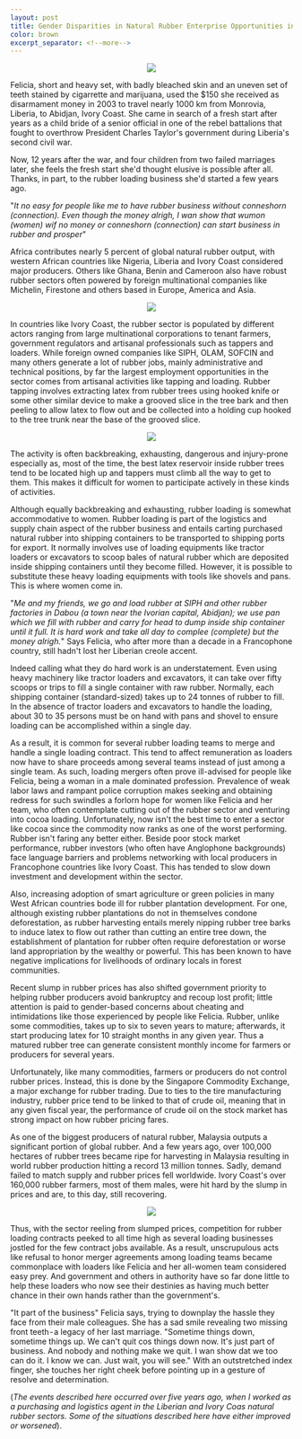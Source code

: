 ```yaml
---
layout: post
title: Gender Disparities in Natural Rubber Enterprise Opportunities in Ivory Coast
color: brown
excerpt_separator: <!--more-->
---
```


<p align="center" width = "800" height = "300" alt = "Manual rubber loading using bare hands a common practice in West Africa | image courtesy of Google"><img src = "/assets/img/pexels/loading.jpeg" /></p>

Felicia, short and heavy set, with badly bleached skin and an uneven set of teeth stained by cigarrette and marijuana, used the $150 she received as disarmament money in 2003 to travel nearly 1000 km from Monrovia, Liberia, to Abidjan, Ivory Coast. <!--more--> She came in search of a fresh start after years as a child bride of a senior official in one of the rebel battalions that fought to overthrow President Charles Taylor's government during Liberia's second civil war.

Now, 12 years after the war, and four children from two failed marriages later, she feels the fresh start she'd thought elusive is possible after all. Thanks, in part, to the rubber loading business she'd started a few years ago.

"*It no easy for people like me to have rubber business without conneshorn (connection). Even though the money alrigh, I wan show that wumon (women) wif no money or conneshorn (connection) can start business in rubber and prosper*"

Africa contributes nearly 5 percent of global natural rubber output, with western African countries like Nigeria, Liberia and Ivory Coast considered major producers. Others like Ghana, Benin and Cameroon also have robust rubber sectors often powered by foreign multinational companies like Michelin, Firestone and others based in Europe, America and Asia.

<p align="center" width = "400" height = "200" alt = "Major rubber producing countries in 2014 | WorldAtlas.com"><img src = "/assets/img/pexels/rubber_producers.png" /></p>

In countries like Ivory Coast, the rubber sector is populated by different actors ranging from large multinational corporations to tenant farmers, government regulators and artisanal professionals such as tappers and loaders. While foreign owned companies like SIPH, OLAM, SOFCIN and many others generate a lot of rubber jobs, mainly administrative and technical positions, by far the largest employment opportunities in the sector comes from artisanal activities like tapping and loading. Rubber tapping involves extracting latex from rubber trees using hooked knife or some other similar device to make a grooved slice in the tree bark and then peeling to allow latex to flow out and be collected into a holding cup hooked to the tree trunk near the base of the grooved slice.

<p align="center" width = "800" height = "300" alt = "Extracting rubber latex | courtesy of google"><img src = "/assets/img/pexels/tapper.jpeg" /></p>


The activity is often backbreaking, exhausting, dangerous and injury-prone especially as, most of the time, the best latex reservoir inside rubber trees tend to be located high up and tappers must climb all the way to get to them. This makes it difficult for women to participate actively in these kinds of activities.

Although equally backbreaking and exhausting, rubber loading is somewhat accommodative to women. Rubber loading is part of the logistics and supply chain aspect of the rubber business and entails carting purchased natural rubber into shipping containers to be transported to shipping ports for export. It normally involves use of loading equipments like tractor loaders or excavators to scoop bales of natural rubber which are deposited inside shipping containers until they become filled. However, it is possible to substitute these heavy loading equipments with tools like shovels and pans. This is where women come in.

"*Me and my friends, we go and load rubber at SIPH and other rubber factories in Dabou (a town near the Ivorian capital, Abidjan); we use pan which we fill with rubber and carry for head to dump inside ship container until it full. It is hard work and take all day to complee (complete) but the money alrigh.*" Says Felicia, who after more than a decade in a Francophone country, still hadn't lost her Liberian creole accent.

Indeed calling what they do hard work is an understatement. Even using heavy machinery like tractor loaders and excavators, it can take over fifty scoops or trips to fill a single container with raw rubber. Normally, each shipping container (standard-sized) takes up to 24 tonnes of rubber to fill. In the absence of tractor loaders and excavators to handle the loading, about 30 to 35 persons must be on hand with pans and shovel to ensure loading can be accomplished within a single day.

As a result, it is common for several rubber loading teams to merge and handle a single loading contract. This tend to affect remuneration as loaders now have to share proceeds among several teams instead of just among a single team. As such, loading mergers often prove ill-advised for people like Felicia, being a woman in a male dominated profession. Prevalence of weak labor laws and rampant police corruption makes seeking and obtaining redress for such swindles a forlorn hope for women like Felicia and her team, who often contemplate cutting out of the rubber sector and venturing into cocoa loading. Unfortunately, now isn't the best time to enter a sector like cocoa since the commodity now ranks as one of the worst performing. Rubber isn't faring any better either. Beside poor stock market performance, rubber investors (who often have Anglophone backgrounds) face language barriers and problems networking with local producers in Francophone countries like Ivory Coast. This has tended to slow down investment and development within the sector.

Also, increasing adoption of smart agriculture or green policies in many West African countries bode ill for rubber plantation development. For one, although existing rubber plantations do not in themselves condone deforestation, as rubber harvesting entails merely nipping rubber tree barks to induce latex to flow out rather than cutting an entire tree down, the establishment of plantation for rubber often require deforestation or worse land appropriation by the wealthy or powerful. This has been known to have negative implications for livelihoods of ordinary locals in forest communities.

Recent slump in rubber prices has also shifted government priority to helping rubber producers avoid bankruptcy and recoup lost profit; little attention is paid to gender-based concerns about cheating and intimidations like those experienced by people like Felicia. Rubber, unlike some commodities, takes up to six to seven years to mature; afterwards, it start producing latex for 10 straight months in any given year. Thus a matured rubber tree can generate consistent monthly income for farmers or producers for several years.

Unfortunately, like many commodities, farmers or producers do not control rubber prices. Instead, this is done by the Singapore Commodity Exchange, a major exchange for rubber trading. Due to ties to the tire manufacturing industry, rubber price tend to be linked to that of crude oil, meaning that in any given fiscal year, the performance of crude oil on the stock market has strong impact on how rubber pricing fares.

As one of the biggest producers of natural rubber, Malaysia outputs a significant portion of global rubber. And a few years ago, over 100,000 hectares of rubber trees became ripe for harvesting in Malaysia resulting in world rubber production hitting a record 13 million tonnes. Sadly, demand failed to match supply and rubber prices fell worldwide. Ivory Coast's over 160,000 rubber farmers, most of them males, were hit hard by the slump in prices and are, to this day, still recovering.

<p align="center" width = "800" height = "300" alt = "Uncertain stockmarket trends affects ruber trade in africa | Google"><img src = "/assets/img/pexels/stockmarket.png" /></p>

Thus, with the sector reeling from slumped prices, competition for rubber loading contracts peeked to all time high as several loading businesses jostled for the few contract jobs available. As a result, unscrupulous acts like refusal to honor merger agreements among loading teams became commonplace with loaders like Felicia and her all-women team considered easy prey. And government and others in authority have so far done little to help these loaders who now see their destinies as having much better chance in their own hands rather than the government's.

"It part of the business" Felicia says, trying to downplay the hassle they face from their male colleagues. She has a sad smile revealing two missing front teeth - a legacy of her last marriage. "Sometime things down, sometime things up. We can't quit cos things down now. It's just part of business. And nobody and nothing make we quit. I wan show dat we too can do it. I know we can. Just wait, you will see." With an outstretched index finger, she touches her right cheek before pointing up in a gesture of resolve and determination.


(*The events described here occurred over five years ago, when I worked as a purchasing and logistics agent in the Liberian and Ivory Coas natural rubber sectors. Some of the situations described here have either improved or worsened*).
